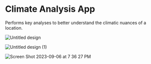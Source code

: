 # Climate Analysis App
Performs key analyses to better understand the climatic nuances of a location.  

![Untitled design](https://github.com/edjpman/climate-analysis/assets/96897006/4f44163b-3d2e-4c25-be76-872efc1ef630)

![Untitled design (1)](https://github.com/edjpman/climate-analysis/assets/96897006/ee8aa3cd-b316-40c0-ae12-71bfd0ca9a1f)

![Screen Shot 2023-09-06 at 7 36 27 PM](https://github.com/edjpman/climate-analysis/assets/96897006/c4ccdb55-03a1-46ba-a70a-4a74749c6473)


